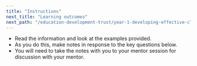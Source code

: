 ```yaml
---
title: "Instructions"
next_title: "Learning outcomes"
next_path: "/education-development-trust/year-1-developing-effective-classroom-practice/spring-week-1-ect-learning-outcomes"
---
```



- Read the information and look at the examples provided.
- As you do this, make notes in response to the key questions below.
- You will need to take the notes with you to your mentor session for discussion with your mentor.

